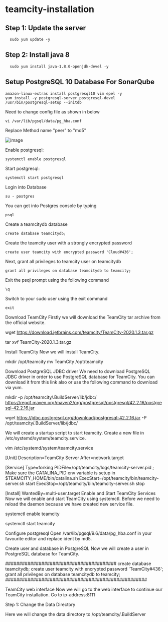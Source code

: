 # teamcity-installation
## Step 1: Update the server
	  sudo yum update -y
## Step 2: Install java 8
	  sudo yum install java-1.8.0-openjdk-devel -y
## Setup PostgreSQL 10 Database For SonarQube
    amazon-linux-extras install postgresql10 vim epel -y
    yum install -y postgresql-server postgresql-devel
    /usr/bin/postgresql-setup --initdb
Need to change config file as shown in below
    
    vi /var/lib/pgsql/data/pg_hba.conf
Replace Method name "peer" to "md5"

![image](https://user-images.githubusercontent.com/68885738/90953619-aef2f800-e48a-11ea-9b50-489183e9b0c1.png)

Enable  postgresql:
    
    systemctl enable postgresql
Start postgresql:

    systemctl start postgresql

Login into Database
	  
    su - postgres
You can get into Postgres console by typing
	  
    psql
Create a teamcitydb database
	  
    create database teamcitydb;
Create the teamcity user with a strongly encrypted password
	  
    create user teamcity with encrypted password 'Cloud#436';
Next, grant all privileges to teamcity user on teamcitydb
	  
    grant all privileges on database teamcitydb to teamcity;
Exit the psql prompt using the following command
	  
    \q
Switch to your sudo user using the exit command
	  
    exit
Download TeamCity
Firstly we will download the TeamCity tar archive from the official website.

wget https://download.jetbrains.com/teamcity/TeamCity-2020.1.3.tar.gz

tar xvf TeamCity-2020.1.3.tar.gz

Install TeamCity
Now we will install TeamCity.

mkdir /opt/teamcity
mv TeamCity /opt/teamcity

Download PostgreSQL JDBC driver
We need to download PostgreSQL JDBC driver in order to use PostgreSQL database for TeamCity. You can download it from this link also or use the following command to download via yum.

mkdir -p /opt/teamcity/.BuildServer/lib/jdbc/
https://repo1.maven.org/maven2/org/postgresql/postgresql/42.2.16/postgresql-42.2.16.jar

wget https://jdbc.postgresql.org/download/postgresql-42.2.16.jar -P /opt/teamcity/.BuildServer/lib/jdbc/



We will create a startup script to start teamcity. Create a new file in /etc/systemd/system/teamcity.service.

vim /etc/systemd/system/teamcity.service

[Unit]
Description=TeamCity Server
After=network.target

[Service]
Type=forking
PIDFile=/opt/teamcity/logs/teamcity-server.pid
; Make sure the CATALINA_PID env variable is setup in $TEAMCITY_HOME/bin/catalina.sh
ExecStart=/opt/teamcity/bin/teamcity-server.sh start
ExecStop=/opt/teamcity/bin/teamcity-server.sh stop

[Install]
WantedBy=multi-user.target
Enable and Start TeamCity Services
Now we will enable and start TeamCity using systemctl. Before we need to reload the daemon because we have created new service file.

systemctl enable teamcity

systemctl start teamcity

Configure postgresql
Open /var/lib/pgsql/9.6/data/pg_hba.conf in your favourite editor and replace ident by md5.

Create user and database in PostgreSQL
Now we will create a user in PostgreSQL database for TeamCity.

########################################
create database teamcitydb;
create user teamcity with encrypted password 'TeamCity#436';
grant all privileges on database teamcitydb to teamcity;
###################################################

TeamCity web interface
Now we will go to the web interface to continue our TeamCity installation. Go to ip-address:8111

Step 1: Change the Data Directory

Here we will change the data directory to /opt/teamcity/.BuildServer

